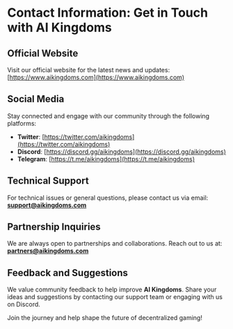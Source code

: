 # Contact Information: Get in Touch with AI Kingdoms

## Official Website
Visit our official website for the latest news and updates:  
[https://www.aikingdoms.com](https://www.aikingdoms.com)

## Social Media
Stay connected and engage with our community through the following platforms:  
- **Twitter**: [https://twitter.com/aikingdoms](https://twitter.com/aikingdoms)  
- **Discord**: [https://discord.gg/aikingdoms](https://discord.gg/aikingdoms)  
- **Telegram**: [https://t.me/aikingdoms](https://t.me/aikingdoms)  

## Technical Support
For technical issues or general questions, please contact us via email:  
**support@aikingdoms.com**

## Partnership Inquiries
We are always open to partnerships and collaborations. Reach out to us at:  
**partners@aikingdoms.com**

## Feedback and Suggestions
We value community feedback to help improve **AI Kingdoms**. Share your ideas and suggestions by contacting our support team or engaging with us on Discord.

Join the journey and help shape the future of decentralized gaming!
